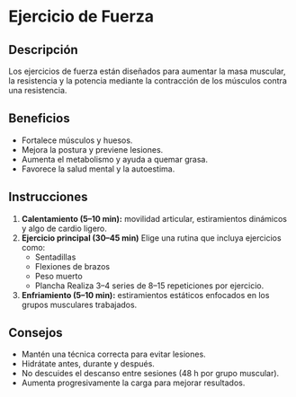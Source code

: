 # Ejercicio de Fuerza

## Descripción
Los ejercicios de fuerza están diseñados para aumentar la masa muscular, la resistencia y la potencia mediante la contracción de los músculos contra una resistencia.

## Beneficios
- Fortalece músculos y huesos.
- Mejora la postura y previene lesiones.
- Aumenta el metabolismo y ayuda a quemar grasa.
- Favorece la salud mental y la autoestima.

## Instrucciones
1. **Calentamiento (5–10 min):** movilidad articular, estiramientos dinámicos y algo de cardio ligero.
2. **Ejercicio principal (30–45 min)**
   Elige una rutina que incluya ejercicios como:
   - Sentadillas 
   - Flexiones de brazos 
   - Peso muerto 
   - Plancha
   Realiza 3–4 series de 8–15 repeticiones por ejercicio.
3. **Enfriamiento (5–10 min):** estiramientos estáticos enfocados en los grupos musculares trabajados.

## Consejos
- Mantén una técnica correcta para evitar lesiones.
- Hidrátate antes, durante y después.
- No descuides el descanso entre sesiones (48 h por grupo muscular).
- Aumenta progresivamente la carga para mejorar resultados.
